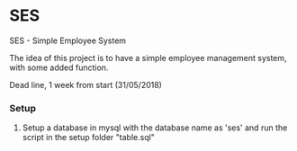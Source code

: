 # SES
SES - Simple Employee System

The idea of this project is to have a simple employee management system, with some added function.

Dead line, 1 week from start (31/05/2018)

### Setup
1. Setup a database in mysql with the database name as 'ses' and run the script in the setup folder "table.sql"
